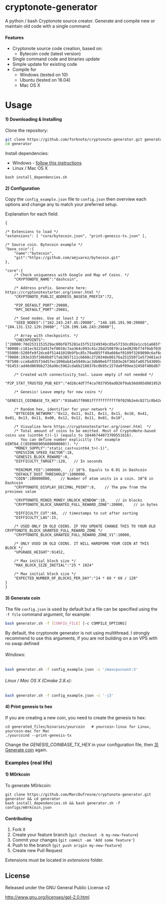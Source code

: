 cryptonote-generator
==================

A python / bash Cryptonote source creator. Generate and compile new or maintain old code with a single command. 

#### Features

* Cryptonote source code creation, based on:
   * Bytecoin code (latest version)
* Single command code and binaries update
* Simple update for existing code
* Compile for
  * Windows (tested on 10)
  * Ubuntu (tested on 16.04)
  * Mac OS X

Usage
===

#### 1) Downloading & Installing

Clone the repository:

```bash
git clone https://github.com/forknote/cryptonote-generator.git generator
cd generator
```

Install dependencies:

* Windows - [follow this instructions](https://github.com/MarcDufresne/cryptonote-generator/blob/master/docs/windows-requirements-install.md)
* Linux / Mac OS X
```
bash install_dependencies.sh
```

#### 2) Configuration

Copy the `config_example.json` file to `config.json` then overview each options and change any to match your preferred setup.

Explanation for each field:

```
{

/* Extensions to load */ 
"extensions": [ "core/bytecoin.json", "print-genesis-tx.json" ],

/* Source coin. Bytecoin example */ 
"base_coin":{
	"name":"bytecoin",		
	"git":"https://github.com/amjuarez/bytecoin.git"
},

"core":{
	/* Check uniqueness with Google and Map of Coins. */
	"CRYPTONOTE_NAME":"dashcoin",

	/* Address prefix. Generate here: https://cryptonotestarter.org/inner.html */
	"CRYPTONOTE_PUBLIC_ADDRESS_BASE58_PREFIX":72,

	"P2P_DEFAULT_PORT":29080,
	"RPC_DEFAULT_PORT":29081,

	/* Seed nodes. Use at least 2 */
	"SEED_NODES":["162.243.247.45:29080", "146.185.191.90:29080", "104.131.132.129:29080", "128.199.146.243:29080"],

	/* Array with checkpoints. */
	"CHECKPOINTS":["28000:70d2531151529ac00bf875281e15f51324934bc85e5733dcd92e1ccb1a665ff8", "40000:c181ec9223a91fef8658c7aa364c093c41c28d250870ca1ed829bf74f0abf038", "55000:5289fe9f2dce8f51441019b9fbc85c70ad85ff49a666ef0109f3269890c6af6d", "70000:193e335f34b8b8f1fab3857111cb668c2720340e80176a25155071e573481acb", "87500:cce8a035f34457ec1098ab41e5949cac3db00ebff3503e26f36bfa057543095a", "91453:ad46d069bb2726a9bc5962cda6b2108376c0b95c157da0f09ee32458f486d87f"],
	
	/* Created with connectivity_tool. Leave empty if not needed */
	"P2P_STAT_TRUSTED_PUB_KEY":"4d26c4df7f4ca7037950ad026f9ab36dd05d881952662992f2e4dcfcafbe57eb",

	/* Genesis! Leave empty for new coins */
	"GENESIS_COINBASE_TX_HEX":"010a01ff0001ffffffffffff0f029b2e4c0271c0b42e7c53291a94d1c0cbff8883f8024f5142ee494ffbbd08807121013c086a48c15fb637a96991bc6d53caf77068b5ba6eeb3c82357228c49790584a",

	/* Random hex, identifier for your network */
	"BYTECOIN_NETWORK":"0x12, 0x11, 0x21, 0x11, 0x11, 0x10, 0x41, 0x01, 0x13, 0x11, 0x00, 0x12, 0x12, 0x11, 0x01, 0x10",

	/* Visualize here https://cryptonotestarter.org/inner.html  */
	/* Total amount of coins to be emitted. Most of CryptoNote-based coins use (uint64_t)(-1) (equals to 18446744073709551616).
	   You can define number explicitly (for example UINT64_C(858986905600000000)). */
	"MONEY_SUPPLY":"static_cast<uint64_t>(-1)",
	"EMISSION_SPEED_FACTOR":18,
	"GENESIS_BLOCK_REWARD":0,
	"DIFFICULTY_TARGET":120,   // In seconds

	"MINIMUM_FEE":1000000,   // 10^6. Equals to 0.01 in Dashcoin
	"DEFAULT_DUST_THRESHOLD":1000000,
	"COIN":100000000,    // Number of atom units in a coin. 10^8 in Dashcoin
	"CRYPTONOTE_DISPLAY_DECIMAL_POINT":8,    // The pow from the previews value

	"CRYPTONOTE_MINED_MONEY_UNLOCK_WINDOW":10,    // in blocks
	"CRYPTONOTE_BLOCK_GRANTED_FULL_REWARD_ZONE":20000,    // in bytes

	"DIFFICULTY_CUT":60,  // timestamps to cut after sorting
	"DIFFICULTY_LAG":15,

	/* USED ONLY IN OLD COINS. IF YOU UPDATE CHANGE THIS TO YOUR OLD CRYPTONOTE_BLOCK_GRANTED_FULL_REWARD_ZONE */
	"CRYPTONOTE_BLOCK_GRANTED_FULL_REWARD_ZONE_V1":10000,

	/* ONLY USED IN OLD COINS. IT WILL HARDFORK YOUR COIN AT THIS BLOCK */
	"UPGRADE_HEIGHT":91452,

	/* Max initial block size */
	"MAX_BLOCK_SIZE_INITIAL":"25 * 1024"

	/* Max initial block size */
	"EXPECTED_NUMBER_OF_BLOCKS_PER_DAY":"24 * 60 * 60 / 120"
}
}

```

#### 3) Generate coin

The file `config.json` is used by default but a file can be specified using the `-f file` command argument, for example:

```bash
bash generator.sh -f [CONFIG_FILE] [-c COMPILE_OPTIONS]
```

By default, the cryptonote generator is not using multithread. I strongly recommend to use this arguments, if you are not building on a on VPS with no swap defined

###### Windows:
```bash
bash generator.sh -f config_example.json -c '/maxcpucount:3'
```

###### Linux / Mac OS X (Cmake 2.8.x):
```bash
bash generator.sh -f config_example.json -c '-j3'
```

#### 4) Print genesis tx hex

If you are creating a new coin, you need to create the genesis tx hex:

```
cd generated_files/binaries/yourcoin   # yourcoin-linux for Linux, yourcoin-mac for Mac
./yourcoind --print-genesis-tx
```
Change the _GENESIS_COINBASE_TX_HEX_ in your configuration file, then [3) Generate coin](#3-generate-coin) again.


### Examples (real life)

#### 1) M0rkcoin

To generate M0rkcoin:
```
git clone https://github.com/MarcDufresne/cryptonote-generator.git generator && cd generator
bash install_dependencies.sh && bash generator.sh -f configs/m0rkcoin.json
```


#### Contributing

1. Fork it
2. Create your feature branch (`git checkout -b my-new-feature`)
3. Commit your changes (`git commit -am 'Add some feature'`)
4. Push to the branch (`git push origin my-new-feature`)
5. Create new Pull Request

Extensions must be located in *extensions* folder.


License
-------
Released under the GNU General Public License v2

http://www.gnu.org/licenses/gpl-2.0.html
	

